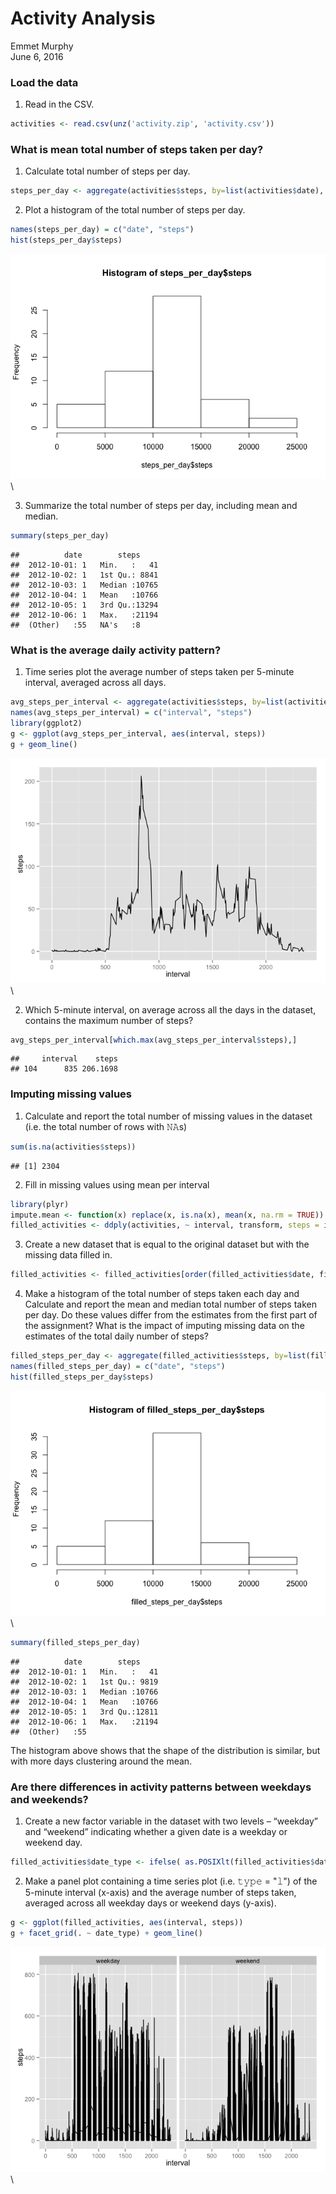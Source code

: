 # Activity Analysis
Emmet Murphy  
June 6, 2016  

### Load the data

1. Read in the CSV.


```r
activities <- read.csv(unz('activity.zip', 'activity.csv'))
```

### What is mean total number of steps taken per day?

1. Calculate total number of steps per day.


```r
steps_per_day <- aggregate(activities$steps, by=list(activities$date), sum)
```

2. Plot a histogram of the total number of steps per day.


```r
names(steps_per_day) = c("date", "steps") 
hist(steps_per_day$steps)
```

![](PA1_template_files/figure-html/unnamed-chunk-3-1.png)\

3. Summarize the total number of steps per day, including mean and median.


```r
summary(steps_per_day)
```

```
##          date        steps      
##  2012-10-01: 1   Min.   :   41  
##  2012-10-02: 1   1st Qu.: 8841  
##  2012-10-03: 1   Median :10765  
##  2012-10-04: 1   Mean   :10766  
##  2012-10-05: 1   3rd Qu.:13294  
##  2012-10-06: 1   Max.   :21194  
##  (Other)   :55   NA's   :8
```

### What is the average daily activity pattern?

1. Time series plot the average number of steps taken per 5-minute interval, averaged across all days.


```r
avg_steps_per_interval <- aggregate(activities$steps, by=list(activities$interval), mean, na.rm=TRUE)
names(avg_steps_per_interval) = c("interval", "steps") 
library(ggplot2)
g <- ggplot(avg_steps_per_interval, aes(interval, steps))
g + geom_line()
```

![](PA1_template_files/figure-html/unnamed-chunk-5-1.png)\

2. Which 5-minute interval, on average across all the days in the dataset, contains the maximum number of steps?


```r
avg_steps_per_interval[which.max(avg_steps_per_interval$steps),]
```

```
##     interval    steps
## 104      835 206.1698
```

### Imputing missing values

1. Calculate and report the total number of missing values in the dataset (i.e. the total number of rows with 𝙽𝙰s)


```r
sum(is.na(activities$steps))
```

```
## [1] 2304
```

2. Fill in missing values using mean per interval


```r
library(plyr)
impute.mean <- function(x) replace(x, is.na(x), mean(x, na.rm = TRUE))
filled_activities <- ddply(activities, ~ interval, transform, steps = impute.mean(steps))
```

3. Create a new dataset that is equal to the original dataset but with the missing data filled in.


```r
filled_activities <- filled_activities[order(filled_activities$date, filled_activities$interval), ] #plyr orders by group so we have to reorder
```

4. Make a histogram of the total number of steps taken each day and Calculate and report the mean and median total number of steps taken per day. Do these values differ from the estimates from the first part of the assignment? What is the impact of imputing missing data on the estimates of the total daily number of steps?  


```r
filled_steps_per_day <- aggregate(filled_activities$steps, by=list(filled_activities$date), sum)
names(filled_steps_per_day) = c("date", "steps") 
hist(filled_steps_per_day$steps)
```

![](PA1_template_files/figure-html/unnamed-chunk-10-1.png)\

```r
summary(filled_steps_per_day)
```

```
##          date        steps      
##  2012-10-01: 1   Min.   :   41  
##  2012-10-02: 1   1st Qu.: 9819  
##  2012-10-03: 1   Median :10766  
##  2012-10-04: 1   Mean   :10766  
##  2012-10-05: 1   3rd Qu.:12811  
##  2012-10-06: 1   Max.   :21194  
##  (Other)   :55
```

The histogram above shows that the shape of the distribution is similar, but with more days clustering around the mean.  
  
### Are there differences in activity patterns between weekdays and weekends?

1. Create a new factor variable in the dataset with two levels – “weekday” and “weekend” indicating whether a given date is a weekday or weekend day.


```r
filled_activities$date_type <- ifelse( as.POSIXlt(filled_activities$date)$wday %in% c(0,6), 'weekend', 'weekday')
```

2. Make a panel plot containing a time series plot (i.e. 𝚝𝚢𝚙𝚎 = "𝚕") of the 5-minute interval (x-axis) and the average number of steps taken, averaged across all weekday days or weekend days (y-axis). 


```r
g <- ggplot(filled_activities, aes(interval, steps))
g + facet_grid(. ~ date_type) + geom_line() 
```

![](PA1_template_files/figure-html/unnamed-chunk-12-1.png)\
